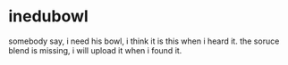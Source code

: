 # inedubowl
somebody say, i need his bowl, i think it is this when i heard it.  the soruce blend is missing, i will upload it when i found it.
